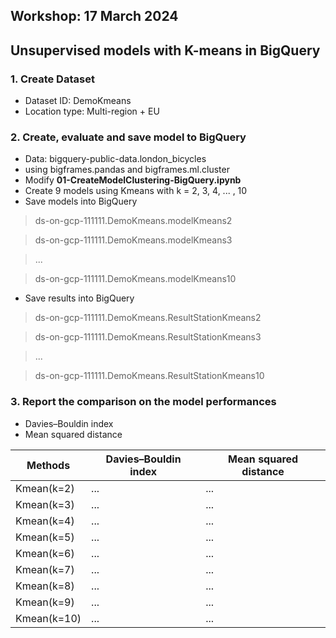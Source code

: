 ## Workshop: 17 March 2024 

## Unsupervised models with K-means in BigQuery

### 1. Create Dataset  
- Dataset ID: DemoKmeans
- Location type: Multi-region + EU

### 2. Create, evaluate and save model to BigQuery
- Data: bigquery-public-data.london_bicycles
- using  bigframes.pandas and bigframes.ml.cluster
- Modify **01-CreateModelClustering-BigQuery.ipynb** 
- Create 9 models using Kmeans with k = 2, 3, 4, ... , 10 
- Save models into BigQuery 

 > ds-on-gcp-111111.DemoKmeans.modelKmeans2
 
 > ds-on-gcp-111111.DemoKmeans.modelKmeans3
 
 > ...
 
 > ds-on-gcp-111111.DemoKmeans.modelKmeans10

- Save results into BigQuery 

 > ds-on-gcp-111111.DemoKmeans.ResultStationKmeans2
 
 > ds-on-gcp-111111.DemoKmeans.ResultStationKmeans3
 
 > ...
 
 > ds-on-gcp-111111.DemoKmeans.ResultStationKmeans10



### 3. Report the comparison on the model performances

- Davies–Bouldin index 
- Mean squared distance

| Methods | Davies–Bouldin index | Mean squared distance |
|---------|----------------------|-----------------------|
| Kmean(k=2) | ... | ... |
| Kmean(k=3) | ... | ... |
| Kmean(k=4) | ... | ... |
| Kmean(k=5) | ... | ... |
| Kmean(k=6) | ... | ... |
| Kmean(k=7) | ... | ... |
| Kmean(k=8) | ... | ... |
| Kmean(k=9) | ... | ... |
| Kmean(k=10) | ... | ... |

